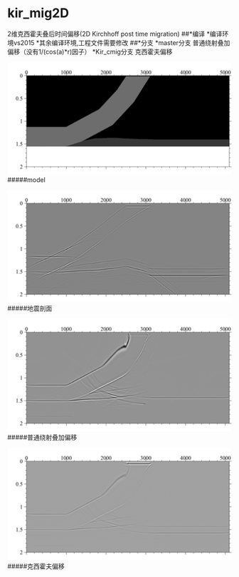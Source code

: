# kir_mig2D
2维克西霍夫叠后时间偏移(2D Kirchhoff post time migration)
##*编译
	*编译环境vs2015
	*其余编译环境,工程文件需要修改
##*分支
	*master分支 普通绕射叠加偏移（没有1/(cos(a)*r)因子）
	*Kir_cmig分支 克西霍夫偏移
	
![model](https://raw.githubusercontent.com/seancug/kir_mig2D/master/picture/model.gif)
#####model

![地震剖面](https://raw.githubusercontent.com/seancug/kir_mig2D/master/picture/before_migraton.gif)
#####地震剖面

![普通绕射叠加偏移](https://raw.githubusercontent.com/seancug/kir_mig2D/master/picture/simple_migration.gif)
#####普通绕射叠加偏移

![克西霍夫偏移](https://raw.githubusercontent.com/seancug/kir_mig2D/master/picture/Kirchhoff_migration.gif)
#####克西霍夫偏移
